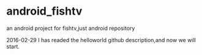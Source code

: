 # android_fishtv
an android project for fishtv,just android repository

2016-02-29 
I has readed the helloworld github description,and now we will start.
